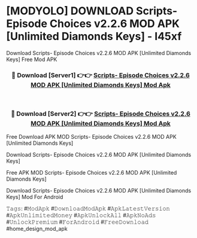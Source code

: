 # [MODYOLO] DOWNLOAD Scripts- Episode Choices v2.2.6 MOD APK [Unlimited Diamonds Keys] - l45xf
Download Scripts- Episode Choices v2.2.6 MOD APK [Unlimited Diamonds Keys] Free Mod APK

<div align="center">
<h3>🔴 Download [Server1] 👉👉 <a href="https://apk-comot.site?title=Scripts-_Episode_Choices_v2.2.6_MOD_APK_[Unlimited_Diamonds_Keys]">Scripts- Episode Choices v2.2.6 MOD APK [Unlimited Diamonds Keys] Mod Apk</a></h3><br>

<h3>🔴 Download [Server2] 👉👉 <a href="https://apk-comot.site?title=Scripts-_Episode_Choices_v2.2.6_MOD_APK_[Unlimited_Diamonds_Keys]">Scripts- Episode Choices v2.2.6 MOD APK [Unlimited Diamonds Keys] Mod Apk</a></h3>
</div>


Free Download APK MOD Scripts- Episode Choices v2.2.6 MOD APK [Unlimited Diamonds Keys]

Download Scripts- Episode Choices v2.2.6 MOD APK [Unlimited Diamonds Keys] 

Free APK MOD Scripts- Episode Choices v2.2.6 MOD APK [Unlimited Diamonds Keys] 

Download Scripts- Episode Choices v2.2.6 MOD APK [Unlimited Diamonds Keys] Mod For Android

𝚃𝚊𝚐𝚜: #𝙼𝚘𝚍𝙰𝚙𝚔 #𝙳𝚘𝚠𝚗𝚕𝚘𝚊𝚍𝙼𝚘𝚍𝙰𝚙𝚔 #𝙰𝚙𝚔𝙻𝚊𝚝𝚎𝚜𝚝𝚅𝚎𝚛𝚜𝚒𝚘𝚗 #𝙰𝚙𝚔𝚄𝚗𝚕𝚒𝚖𝚒𝚝𝚎𝚍𝙼𝚘𝚗𝚎𝚢 #𝙰𝚙𝚔𝚄𝚗𝚕𝚘𝚌𝚔𝙰𝚕𝚕 #𝙰𝚙𝚔𝙽𝚘𝙰𝚍𝚜 #𝚄𝚗𝚕𝚘𝚌𝚔𝙿𝚛𝚎𝚖𝚒𝚞𝚖 #𝙵𝚘𝚛𝙰𝚗𝚍𝚛𝚘𝚒𝚍 #𝙵𝚛𝚎𝚎𝙳𝚘𝚠𝚗𝚕𝚘𝚊𝚍 #home_design_mod_apk